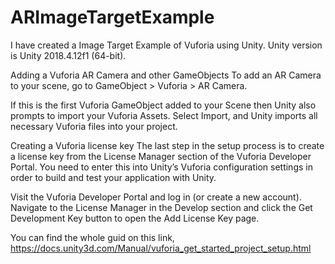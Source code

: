 # ARImageTargetExample

I have created a Image Target Example of Vuforia using Unity.
Unity version is Unity 2018.4.12f1 (64-bit).

Adding a Vuforia AR Camera and other GameObjects
To add an AR Camera to your scene, go to GameObject > Vuforia > AR Camera.

If this is the first Vuforia GameObject added to your Scene then Unity also prompts to import your Vuforia Assets. Select Import, and Unity imports all necessary Vuforia files into your project.

Creating a Vuforia license key
The last step in the setup process is to create a license key from the License Manager section of the Vuforia Developer Portal. You need to enter this into Unity’s Vuforia configuration settings in order to build and test your application with Unity.

Visit the Vuforia Developer Portal and log in (or create a new account). Navigate to the License Manager in the Develop section and click the Get Development Key button to open the Add License Key page.

You can find the whole guid on this link,
https://docs.unity3d.com/Manual/vuforia_get_started_project_setup.html
